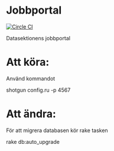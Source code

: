 Jobbportal
==========
[![Circle
CI](https://circleci.com/gh/sajmoon/Jobbportal/tree/master.svg?style=svg)](https://circleci.com/gh/sajmoon/Jobbportal/tree/master)

Datasektionens jobbportal


Att köra:
=========

Använd kommandot

shotgun config.ru -p 4567

Att ändra:
==========

För att migrera databasen kör rake tasken


rake db:auto_upgrade
